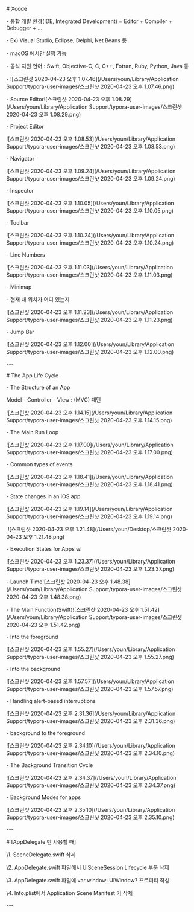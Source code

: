 \# Xcode



\- 통합 개발 환경(IDE, Integrated Development) = Editor + Compiler + Debugger + ...



\- Ex) Visual Studio, Eclipse, Delphi, Net Beans 등



\- macOS 에서만 실행 가능 



\- 공식 지원 언어 : Swift, Objective-C, C, C++, Fotran, Ruby, Python, Java 등



 



\- ![스크린샷 2020-04-23 오후 1.07.46](/Users/youn/Library/Application Support/typora-user-images/스크린샷 2020-04-23 오후 1.07.46.png)



\- Source Editor![스크린샷 2020-04-23 오후 1.08.29](/Users/youn/Library/Application Support/typora-user-images/스크린샷 2020-04-23 오후 1.08.29.png)



\- Project Editor



 ![스크린샷 2020-04-23 오후 1.08.53](/Users/youn/Library/Application Support/typora-user-images/스크린샷 2020-04-23 오후 1.08.53.png)



\- Navigator 



 ![스크린샷 2020-04-23 오후 1.09.24](/Users/youn/Library/Application Support/typora-user-images/스크린샷 2020-04-23 오후 1.09.24.png)



 



\- Inspector 



 ![스크린샷 2020-04-23 오후 1.10.05](/Users/youn/Library/Application Support/typora-user-images/스크린샷 2020-04-23 오후 1.10.05.png)



\- Toolbar 



 ![스크린샷 2020-04-23 오후 1.10.24](/Users/youn/Library/Application Support/typora-user-images/스크린샷 2020-04-23 오후 1.10.24.png)



\- Line Numbers 



 ![스크린샷 2020-04-23 오후 1.11.03](/Users/youn/Library/Application Support/typora-user-images/스크린샷 2020-04-23 오후 1.11.03.png)



\- Minimap 



 \- 현재 내 위치가 어디 있는지 



 ![스크린샷 2020-04-23 오후 1.11.23](/Users/youn/Library/Application Support/typora-user-images/스크린샷 2020-04-23 오후 1.11.23.png)



\- Jump Bar 



 ![스크린샷 2020-04-23 오후 1.12.00](/Users/youn/Library/Application Support/typora-user-images/스크린샷 2020-04-23 오후 1.12.00.png)



\---



\# The App Life Cycle



\- The Structure of an App



 Model - Controller - View : (MVC) 패턴



 ![스크린샷 2020-04-23 오후 1.14.15](/Users/youn/Library/Application Support/typora-user-images/스크린샷 2020-04-23 오후 1.14.15.png)



\- The Main Run Loop



 ![스크린샷 2020-04-23 오후 1.17.00](/Users/youn/Library/Application Support/typora-user-images/스크린샷 2020-04-23 오후 1.17.00.png)



\- Common types of events



 ![스크린샷 2020-04-23 오후 1.18.41](/Users/youn/Library/Application Support/typora-user-images/스크린샷 2020-04-23 오후 1.18.41.png)



\- State changes in an iOS app 



 ![스크린샷 2020-04-23 오후 1.19.14](/Users/youn/Library/Application Support/typora-user-images/스크린샷 2020-04-23 오후 1.19.14.png)







​		![스크린샷 2020-04-23 오후 1.21.48](/Users/youn/Desktop/스크린샷 2020-04-23 오후 1.21.48.png)



\- Execution States for Apps wi



 ![스크린샷 2020-04-23 오후 1.23.37](/Users/youn/Library/Application Support/typora-user-images/스크린샷 2020-04-23 오후 1.23.37.png)



\- Launch Time![스크린샷 2020-04-23 오후 1.48.38](/Users/youn/Library/Application Support/typora-user-images/스크린샷 2020-04-23 오후 1.48.38.png)



\- The Main Function(Swift)![스크린샷 2020-04-23 오후 1.51.42](/Users/youn/Library/Application Support/typora-user-images/스크린샷 2020-04-23 오후 1.51.42.png)



\- Into the foreground 



 ![스크린샷 2020-04-23 오후 1.55.27](/Users/youn/Library/Application Support/typora-user-images/스크린샷 2020-04-23 오후 1.55.27.png)



\- Into the background 



 ![스크린샷 2020-04-23 오후 1.57.57](/Users/youn/Library/Application Support/typora-user-images/스크린샷 2020-04-23 오후 1.57.57.png)



\- Handling alert-based interruptions



 ![스크린샷 2020-04-23 오후 2.31.36](/Users/youn/Library/Application Support/typora-user-images/스크린샷 2020-04-23 오후 2.31.36.png)



\- background to the foreground 



 ![스크린샷 2020-04-23 오후 2.34.10](/Users/youn/Library/Application Support/typora-user-images/스크린샷 2020-04-23 오후 2.34.10.png)



\- The Background Transition Cycle 



 ![스크린샷 2020-04-23 오후 2.34.37](/Users/youn/Library/Application Support/typora-user-images/스크린샷 2020-04-23 오후 2.34.37.png)



\- Background Modes for apps



 ![스크린샷 2020-04-23 오후 2.35.10](/Users/youn/Library/Application Support/typora-user-images/스크린샷 2020-04-23 오후 2.35.10.png)



\---



\# [AppDelegate 만 사용할 때]



\1. SceneDelegate.swift 삭제

\2. AppDelegate.swift 파일에서 UISceneSession Lifecycle 부분 삭제

\3. AppDelegate.swift 파일에 var window: UIWindow? 프로퍼티 작성

\4. Info.plist에서 Application Scene Manifest 키 삭제



\---
